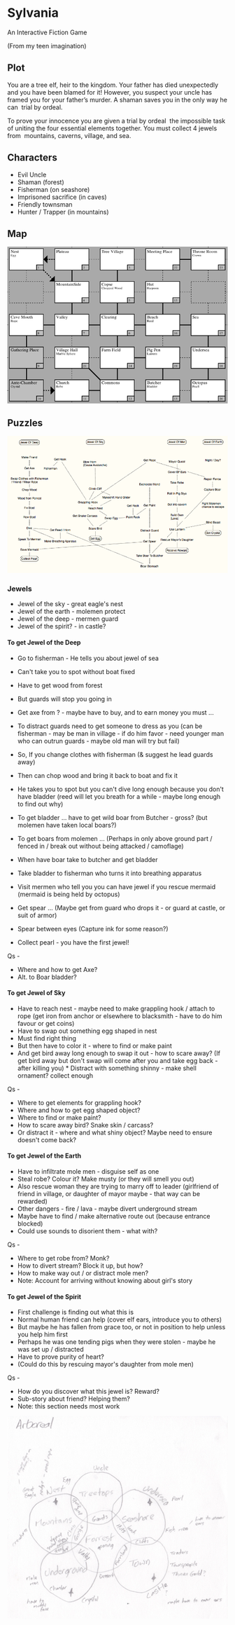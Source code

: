 # Sylvania

An Interactive Fiction Game

(From my teen imagination)

## Plot

You are a tree elf, heir to the kingdom. Your father has died unexpectedly and you have been blamed for it! However, you suspect your uncle has framed you for your father’s murder. A shaman saves you in the only way he can ­ trial by ordeal.

To prove your innocence you are given a trial by ordeal ­ the impossible task of uniting the four
essential elements together. You must collect 4 jewels from ­ mountains, caverns, village, and sea.

## Characters

* Evil Uncle
* Shaman (forest)
* Fisherman (on seashore)
* Imprisoned sacrifice (in caves)
* Friendly townsman
* Hunter / Trapper (in mountains)

## Map

![Map](arborealmap.png)

## Puzzles

![Tasks](arborealtasks.png)

### Jewels

* Jewel of the sky - great eagle's nest
* Jewel of the earth - molemen protect
* Jewel of the deep - mermen guard
* Jewel of the spirit? - in castle?

#### To get Jewel of the Deep

* Go to fisherman - He tells you about jewel of sea
* Can't take you to spot without boat fixed
* Have to get wood from forest
* But guards will stop you going in
* Get axe from ? - maybe have to buy, and to earn money you must ...
* To distract guards need to get someone to dress as you (can be fisherman - may be man in village - if do him favor - need younger man who can outrun guards - maybe old man will try but fail)

* So, If you change clothes with fisherman (& suggest he lead guards away)
* Then can chop wood and bring it back to boat and fix it
* He takes you to spot but you can't dive long enough because you don't have bladder (reed will let you breath for a while - maybe long enough to find out why) 
* To get bladder ... have to get wild boar from Butcher - gross? (but molemen have taken local boars?) 
* To get boars from molemen ... (Perhaps in only above ground part / fenced in / break out without being attacked / camoflage)

* When have boar take to butcher and get bladder
* Take bladder to fisherman who turns it into breathing apparatus
* Visit mermen who tell you you can have jewel if you rescue mermaid (mermaid is being held by octopus) 
* Get spear ... (Maybe get from guard who drops it - or guard at castle, or suit of armor) 
* Spear between eyes (Capture ink for some reason?) 
* Collect pearl - you have the first jewel!

Qs -

* Where and how to get Axe?
* Alt. to Boar bladder?

#### To get Jewel of Sky

* Have to reach nest - maybe need to make grappling hook / attach to rope (get iron from anchor or elsewhere to blacksmith - have to do him favour or get coins)
* Have to swap out something egg shaped in nest
* Must find right thing
* But then have to color it - where to find or make paint
* And get bird away long enough to swap it out - how to scare away? (If get bird away but don't swap will come after you and take egg back - after killing you) * Distract with something shinny - make shell ornament? collect enough

Qs -

* Where to get elements for grappling hook?
* Where and how to get egg shaped object?
* Where to find or make paint?
* How to scare away bird? Snake skin / carcass?
* Or distract it - where and what shiny object? Maybe need to ensure doesn't come back?

#### To get Jewel of the Earth

* Have to infiltrate mole men - disguise self as one
* Steal robe? Colour it? Make musty (or they will smell you out)
* Also rescue woman they are trying to marry off to leader (girlfriend of friend in village, or daughter of mayor maybe - that way can be rewarded)
* Other dangers - fire / lava - maybe divert underground stream
* Maybe have to find / make alternative route out (because entrance blocked)
* Could use sounds to disorient them - what with?

Qs -

* Where to get robe from? Monk?
* How to divert stream? Block it up, but how?
* How to make way out / or distract mole men?
* Note: Account for arriving without knowing about girl's story

#### To get Jewel of the Spirit

* First challenge is finding out what this is
* Normal human friend can help (cover elf ears, introduce you to others)
* But maybe he has fallen from grace too, or not in position to help unless you help him first
* Perhaps he was one tending pigs when they were stolen - maybe he was set up / distracted
* Have to prove purity of heart?
* (Could do this by rescuing mayor's daughter from mole men)

Qs -

* How do you discover what this jewel is? Reward?
* Sub-story about friend? Helping them?
* Note: this section needs most work

![Early concept drawing](arborealconcept.jpg)
